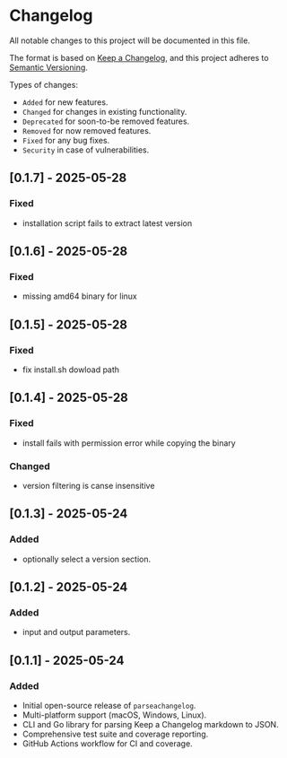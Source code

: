 # Changelog

All notable changes to this project will be documented in this file.

The format is based on [Keep a Changelog](https://keepachangelog.com/en/1.1.0/),
and this project adheres to [Semantic Versioning](https://semver.org/spec/v2.0.0.html).

Types of changes:

- `Added` for new features.
- `Changed` for changes in existing functionality.
- `Deprecated` for soon-to-be removed features.
- `Removed` for now removed features.
- `Fixed` for any bug fixes.
- `Security` in case of vulnerabilities.

## [0.1.7] - 2025-05-28

### Fixed
- installation script fails to extract latest version

## [0.1.6] - 2025-05-28

### Fixed
- missing amd64 binary for linux

## [0.1.5] - 2025-05-28

### Fixed
- fix install.sh dowload path

## [0.1.4] - 2025-05-28

### Fixed
- install fails with permission error while copying the binary

### Changed
- version filtering is canse insensitive

## [0.1.3] - 2025-05-24

### Added
- optionally select a version section.

## [0.1.2] - 2025-05-24

### Added
- input and output parameters.

## [0.1.1] - 2025-05-24

### Added
- Initial open-source release of `parseachangelog`.
- Multi-platform support (macOS, Windows, Linux).
- CLI and Go library for parsing Keep a Changelog markdown to JSON.
- Comprehensive test suite and coverage reporting.
- GitHub Actions workflow for CI and coverage.

